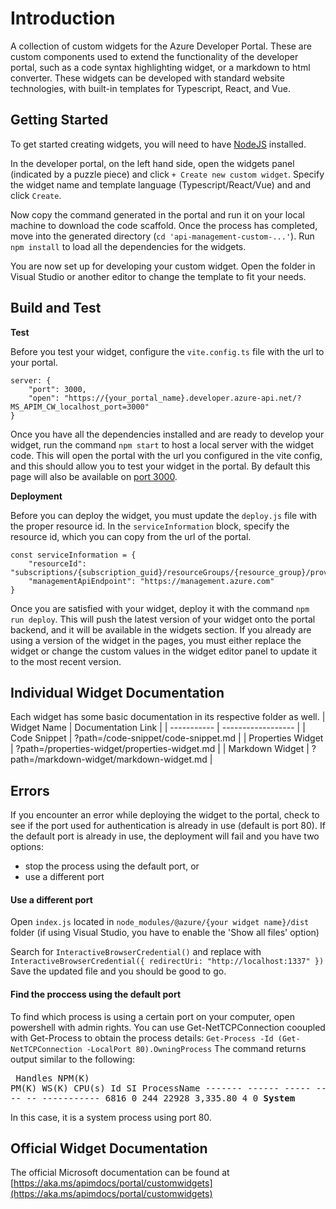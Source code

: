 # Introduction 
A collection of custom widgets for the Azure Developer Portal. 
These are custom components used to extend the functionality of the developer portal, 
such as a code syntax highlighting widget, or a markdown to html converter.
These widgets can be developed with standard website technologies, with built-in templates for Typescript, React, and Vue.


## Getting Started
To get started creating widgets, you will need to have [NodeJS](https://nodejs.org/en/) installed.
 
In the developer portal, on the left hand side, open the widgets panel (indicated by a puzzle piece) and click `+ Create new custom widget`.
Specify the widget name and template language (Typescript/React/Vue) and and click `Create`.

Now copy the command generated in the portal and run it on your local machine to download the code scaffold.
Once the process has completed, move into the generated directory (`cd 'api-management-custom-...'`).
Run `npm install` to load all the dependencies for the widgets.

You are now set up for developing your custom widget. 
Open the folder in Visual Studio or another editor to change the template to fit your needs.


## Build and Test
**Test**

Before you test your widget, configure the `vite.config.ts` file with the url to your portal.

    server: {
	    "port": 3000,
	    "open": "https://{your_portal_name}.developer.azure-api.net/?MS_APIM_CW_localhost_port=3000"
    }

Once you have all the dependencies installed and are ready to develop your widget, run the command `npm start`
to host a local server with the widget code. This will open the portal with the url you configured in the vite config, 
and this should allow you to test your widget in the portal.
By default this page will also be available on [port 3000](http://localhost:3000).

**Deployment**

Before you can deploy the widget, you must update the `deploy.js` file with the proper resource id. 
In the `serviceInformation` block, specify the resource id, which you can copy from the url of the portal.

    const serviceInformation = {
	    "resourceId": "subscriptions/{subscription_guid}/resourceGroups/{resource_group}/providers/Microsoft.ApiManagement/service/{your_service_name}",
	    "managementApiEndpoint": "https://management.azure.com"
    }

Once you are satisfied with your widget, deploy it with the command `npm run deploy`.
This will push the latest version of your widget onto the portal backend, and it will be available in the widgets section.
If you already are using a version of the widget in the pages, you must either replace the widget 
or change the custom values in the widget editor panel to update it to the most recent version.

## Individual Widget Documentation
Each widget has some basic documentation in its respective folder as well.
| Widget Name | Documentation Link |
| ----------- | ------------------ |
| Code Snippet | ?path=/code-snippet/code-snippet.md |
| Properties Widget | ?path=/properties-widget/properties-widget.md |
| Markdown Widget | ?path=/markdown-widget/markdown-widget.md |

## Errors

If you encounter an error while deploying the widget to the portal, check to see if the port used for authentication is already in use (default is port 80).
If the default port is already in use, the deployment will fail and you have two options:
  - stop the process using the default port, or
  - use a different port

#### Use a different port
Open `index.js` located in `node_modules/@azure/{your widget name}/dist` folder
(if using Visual Studio, you have to enable the 'Show all files' option)

Search for `InteractiveBrowserCredential()` and replace with `InteractiveBrowserCredential({ redirectUri: "http://localhost:1337" })`
Save the updated file and you should be good to go. 

#### Find the proccess using the default port
To find which process is using a certain port on your computer, open powershell with admin rights.
You can use Get-NetTCPConnection cooupled with Get-Process to obtain the process details: `Get-Process -Id (Get-NetTCPConnection -LocalPort 80).OwningProcess`
The command returns output similar to the following:<pre>
    Handles  NPM(K)    PM(K)      WS(K)     CPU(s)     Id  SI ProcessName
    -------  ------    -----      -----     ------     --  -- -----------
    6816     0         244        22928     3,335.80    4   0 <b>System</b></pre>
In this case, it is a system process using port 80.


## Official Widget Documentation
The official Microsoft documentation can be found at [https://aka.ms/apimdocs/portal/customwidgets](https://aka.ms/apimdocs/portal/customwidgets)
